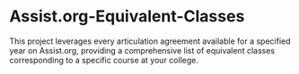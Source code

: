 # Assist.org-Equivalent-Classes
This project leverages every articulation agreement available for a specified year on Assist.org, providing a comprehensive list of equivalent classes corresponding to a specific course at your college.
